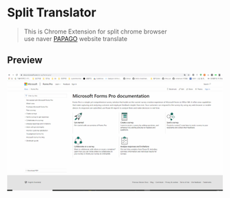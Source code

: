 Split Translator 
==
> This is Chrome Extension for split chrome browser<br>
> use naver [PAPAGO](https://papago.naver.com/) website translate

Preview
---
![](./gifs/splitTranslator.gif)

